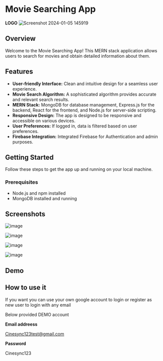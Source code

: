 # Movie Searching App

**LOGO**
![Screenshot 2024-01-05 145919](https://github.com/AlaguAravindA/Cinesync/assets/136082352/937aed01-b300-4525-a334-dd6fa0f03c5e)


## Overview

Welcome to the Movie Searching App! This MERN stack application allows users to search for movies and obtain detailed information about them.

## Features

- **User-friendly Interface:** Clean and intuitive design for a seamless user experience.
- **Movie Search Algorithm:** A sophisticated algorithm provides accurate and relevant search results.
- **MERN Stack:** MongoDB for database management, Express.js for the backend, React for the frontend, and Node.js for server-side scripting.
- **Responsive Design:** The app is designed to be responsive and accessible on various devices.
- **User Preferences:** If logged in, data is filtered based on user preferences.
- **Firebase Integration:** Integrated Firebase for Authentication and admin purposes.

## Getting Started

Follow these steps to get the app up and running on your local machine.

### Prerequisites

- Node.js and npm installed
- MongoDB installed and running

## Screenshots

![image](https://github.com/AlaguAravindA/Cinesync/assets/136082352/fcddba6e-6fc4-492d-96f8-b6246aa7b2e8)

![image](https://github.com/AlaguAravindA/Cinesync/assets/136082352/58dbee0a-e83a-4bed-8b8a-899c8694cb3a)

![image](https://github.com/AlaguAravindA/Cinesync/assets/136082352/6aaa8256-f572-43a7-987f-6891b833986e)

![image](https://github.com/AlaguAravindA/Cinesync/assets/136082352/ee2a6e9b-695f-4c63-a748-30f04f6b1e6c)








## Demo



## How to use it 

If you want you can use your own google account to login 
or register as new user to login with any email

Below provided DEMO account


**Email addreess**


Cinesync123test@gmail.com


**Password**


Cinesync123




